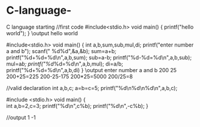 # C-language-
C language starting 
//first code
#include<stdio.h>
void main()
{
printf("hello world");
}
\\output
hello world 





#include<stdio.h>
void main()
{
    int a,b,sum,sub,mul,di;
    printf("enter number a and b");
    scanf(" %d%d",&a,&b);
    sum=a+b;
    printf("%d+%d=%d\n",a,b,sum);
    sub=a-b;
    printf("%d-%d=%d\n",a,b,sub);
    mul=a*b;
    printf("%d*%d=%d\n",a,b,mul);
    di=a/b;
    printf("%d+%d=%d\n",a,b,di)
}
\\output
enter number a and b
200
25
200+25=225
200-25-175
200*25=5000
200/25=8



//valid declaration 
int a,b,c;
a=b=c=5;
printf("%d\n%d\n%d\n",a,b,c);

#include <stdio.h>
void main()
{    
int a,b=2,c=3;
printf("%d\n",c%b);
printf("%d\n",-c%b);
}

//output
1
-1


